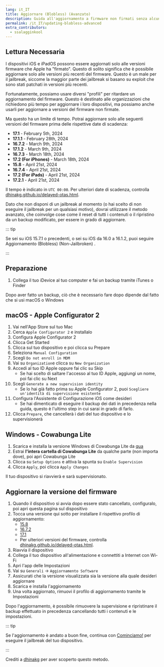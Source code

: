 ```yaml
---
lang: it_IT
title: Aggiornare (Blobless) (Avanzato)
description: Guida all'aggiornamento a firmware non firmati senza alcun blob.
permalink: /it_IT/updating-blobless-advanced
extra_contributors:
  - ssalagginkool
---
```


## Lettura Necessaria

I dispositivi iOS e iPadOS possono essere aggiornati solo alle versioni firmware che Apple ha "firmato". Questo di solito significa che è possibile aggiornare solo alle versioni più recenti del firmware. Questo è un male per il jailbreak, siccome la maggior parte dei jailbreak si basano su exploit che sono stati patchati in versioni più recenti.

Fortunatamente, possiamo usare diversi "profili" per ritardare un aggiornamento del firmware. Questo è destinato alle organizzazioni che richiedono più tempo per aggiornare i loro dispositivi, ma possiamo anche usarli per aggiornare a versioni del firmware non firmate.

Ma questo ha un limite di tempo. Potrai aggiornare solo alle seguenti versioni del firmware prima delle rispettive date di scadenza:

- **17.1** - February 5th, 2024
- **17.1.1** - February 28th, 2024
- **16.7.2** - March 9th, 2024
- **17.1.2** - March 9th, 2024
- **16.7.3** - March 18th, 2024
- **17.2 (For iPhones)** - March 18th, 2024
- **15.8** - April 21st, 2024
- **16.7.4** - April 21st, 2024
- **17.2 (For iPads)** - April 21st, 2024
- **17.2.1** - April 21st, 2024

Il tempo è indicato in `UTC 00:00`. Per ulteriori date di scadenza, controlla [dhinakg.github.io/delayed-otas.html](https://dhinakg.github.io/delayed-otas.html).

Dato che non disponi di un jailbreak al momento (o hai scelto di non eseguire il jailbreak per un qualsiasi motivo), dovrai utilizzare il metodo avanzato, che coinvolge cose come il reset di tutti i contenuti o il ripristino da un backup modificato, per essere in grado di aggiornare.

::: tip

Se sei su iOS 15.7.1 o precedenti, o sei su iOS da 16.0 a 16.1.2, puoi seguire <router-link to="/updating-blobless-nonjailbroken">Aggiornamento (Blobless) (Non-Jailbroken)</router-link> .

:::

## Preparazione

1. Collega il tuo iDevice al tuo computer e fai un backup tramite iTunes o Finder

Dopo aver fatto un backup, ciò che è necessario fare dopo dipende dal fatto che si usi macOS o Windows

## macOS - Apple Configurator 2

1. Vai nell'App Store sul tuo Mac
1. Cerca `Apple Configurator 2` e installalo
1. Configura Apple Configurator 2
1. Clicca Get Started
1. Clicca sul tuo dispositivo e poi clicca su Prepare
1. Seleziona `Manual Configuration`
1. Scegli `Do not enroll in MDM`
1. Vai su `Organization`e clicca su `New Organization`
1. Accedi al tuo ID Apple oppure fai clic su Skip
    - Se hai scelto di saltare l'accesso al tuo ID Apple, aggiungi un nome, poi fai clic su Next
1. Scegli `Generate a new supervision identity`
    - Se lo hai già fatto prima su Apple Configurator 2, puoi `Scegliere un'identità di supervisione esistente`
1. Configura l'Assistente di Configurazione iOS come desideri
    - Se hai dimenticato di eseguire il backup dei dati in precedenza nella guida, questo è l'ultimo step in cui sarai in grado di farlo.
1. Clicca `Prepare`, che cancellerà i dati del tuo dispositivo e lo supervisionerà

## Windows - Cowabunga Lite

1. Scarica e installa la versione Windows di Cowabunga Lite da [qua](https://github.com/Avangelista/CowabungaLiteWindows/releases)
1. Estrai **l'intera cartella di Cowabunga Lite** da qualche parte (non importa dove), poi apri Cowabunga Lite
1. Clicca su `Setup Options` e attiva la spunta su `Enable Supervision`
1. Clicca `Apply`, poi clicca `Apply Changes`

Il tuo dispositivo si riavvierà e sarà supervisionato.

## Aggiornare la versione del firmware

1. Quando il dispositivo si avvia dopo essere stato cancellato, configuralo, poi apri questa pagina sul dispositivo
1. Tocca una versione qui sotto per installare il rispettivo profilo di aggiornamento:
    - [15.8](/assets/files/delay.mobileconfig)
    - [16.7.2](/assets/files/delay.mobileconfig)
    - [17.1](/assets/files/delay.mobileconfig)
    - Per ulteriori versioni del firmware, controlla [dhinakg.github.io/delayed-otas.html](https://dhinakg.github.io/delayed-otas.html).
1. Riavvia il dispositivo
1. Collega il tuo dispositivo all'alimentazione e connettiti a Internet con Wi-Fi
1. Apri l'app delle Impostazioni
1. Vai su `Generali` -> `Aggiornamento Software`
1. Assicurati che la versione visualizzata sia la versione alla quale desideri aggiornare
1. Scarica e installa l'aggiornamento
1. Una volta aggiornato, rimuovi il profilo di aggiornamento tramite le Impostazioni

Dopo l'aggiornamento, è possibile rimuovere la supervisione e ripristinare il backup effettuato in precedenza cancellando tutti i contenuti e le impostazioni.

::: tip

Se l'aggiornamento è andato a buon fine, continua con [Cominciamo!](/get-started) per eseguire il jailbreak del tuo dispositivo.

:::

Crediti a [dhinakg](https://github.com/dhinakg/) per aver scoperto questo metodo.
